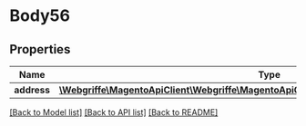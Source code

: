 # Body56

## Properties
Name | Type | Description | Notes
------------ | ------------- | ------------- | -------------
**address** | [**\Webgriffe\MagentoApiClient\Webgriffe\MagentoApiClient\Model\QuoteDataAddressInterface**](QuoteDataAddressInterface.md) |  | 

[[Back to Model list]](../README.md#documentation-for-models) [[Back to API list]](../README.md#documentation-for-api-endpoints) [[Back to README]](../README.md)


